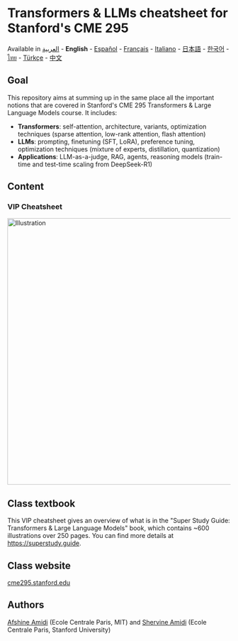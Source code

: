 # Transformers & LLMs cheatsheet for Stanford's CME 295
Available in [العربية](https://github.com/afshinea/stanford-cme-295-transformers-large-language-models/tree/main/ar) - **English** - [Español](https://github.com/afshinea/stanford-cme-295-transformers-large-language-models/tree/main/es) - [Français](https://github.com/afshinea/stanford-cme-295-transformers-large-language-models/tree/main/fr) - [Italiano](https://github.com/afshinea/stanford-cme-295-transformers-large-language-models/tree/main/it) - [日本語](https://github.com/afshinea/stanford-cme-295-transformers-large-language-models/tree/main/ja) - [한국어](https://github.com/afshinea/stanford-cme-295-transformers-large-language-models/tree/main/ko) - [ไทย](https://github.com/afshinea/stanford-cme-295-transformers-large-language-models/tree/main/th) - [Türkçe](https://github.com/afshinea/stanford-cme-295-transformers-large-language-models/tree/main/tr) - [中文](https://github.com/afshinea/stanford-cme-295-transformers-large-language-models/tree/main/zh)

## Goal
This repository aims at summing up in the same place all the important notions that are covered in Stanford's CME 295 Transformers & Large Language Models course. It includes:
- **Transformers**: self-attention, architecture, variants, optimization techniques (sparse attention, low-rank attention, flash attention)
- **LLMs**: prompting, finetuning (SFT, LoRA), preference tuning, optimization techniques (mixture of experts, distillation, quantization)
- **Applications**: LLM-as-a-judge, RAG, agents, reasoning models (train-time and test-time scaling from DeepSeek-R1)

## Content
### VIP Cheatsheet
<a href="https://github.com/afshinea/stanford-cme-295-transformers-large-language-models/blob/main/en/cheatsheet-transformers-large-language-models.pdf"><img src="https://cme295.stanford.edu/cheatsheet-en.png" alt="Illustration" width="600px"/></a>

## Class textbook
This VIP cheatsheet gives an overview of what is in the "Super Study Guide: Transformers & Large Language Models" book, which contains ~600 illustrations over 250 pages. You can find more details at https://superstudy.guide.

## Class website
[cme295.stanford.edu](https://cme295.stanford.edu/)

## Authors
[Afshine Amidi](https://www.linkedin.com/in/afshineamidi/) (Ecole Centrale Paris, MIT) and [Shervine Amidi](https://www.linkedin.com/in/shervineamidi/) (Ecole Centrale Paris, Stanford University)
